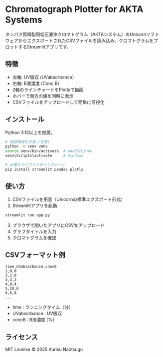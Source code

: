 # Chromatograph Plotter for AKTA Systems

タンパク質精製用低圧液体クロマトグラム（AKTAシステム）のUnicornソフトウェアからエクスポートされたCSVファイルを読み込み、クロマトグラムをプロットするStreamlitアプリです。

## 特徴

- 左軸: UV吸収 (UVabsorbance)
- 右軸: B液濃度 (Conc.B)
- 2軸のラインチャートをPlotlyで描画
- ホバーで両方の値を同時に表示
- CSVファイルをアップロードして簡単に可視化

## インストール

Python 3.12以上を推奨。
```bash
# 仮想環境を作成 (任意)
python -m venv venv
source venv/bin/activate  # macOS/Linux
venv\Scripts\activate     # Windows

# 必要なライブラリをインストール
pip install streamlit pandas plotly
```

## 使い方

1. CSVファイルを用意（Unicornの標準エクスポート形式）
2. Streamlitアプリを起動

```bash
streamlit run app.py
```

3. ブラウザで開いたアプリにCSVをアップロード
4. グラフタイトルを入力
5. クロマトグラムを確認

## CSVフォーマット例
```
time,UVabsorbance,concB
1,0,0
2,2,0
3,3,2
4,8,4
5,10,6
6,6,8
...
```
- time : ランニングタイム（分）
- UVabsorbance : UV吸収
- concB : B液濃度 [%]

## ライセンス
MIT License © 2025 Kurisu Naotsugu